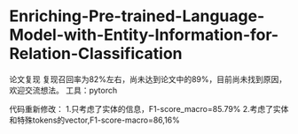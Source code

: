 # Enriching-Pre-trained-Language-Model-with-Entity-Information-for-Relation-Classification
论文复现
复现召回率为82%左右，尚未达到论文中的89%，目前尚未找到原因，欢迎交流想法。
工具：pytorch


代码重新修改：
1.只考虑了实体的信息，F1-score_macro=85.79%
2.考虑了实体和特殊tokens的vector,F1-score-macro=86,16%
